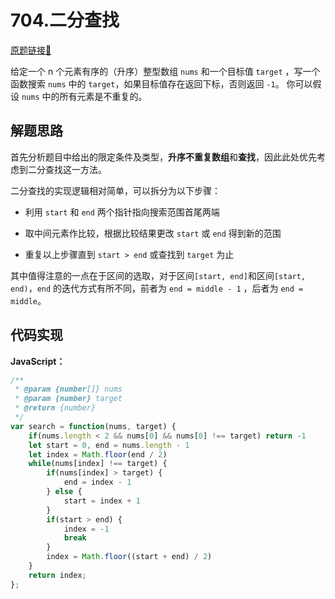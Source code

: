 # 704.二分查找
[原题链接🔗](https://leetcode-cn.com/problems/binary-search/)  

给定一个 n 个元素有序的（升序）整型数组 `nums` 和一个目标值 `target` ，写一个函数搜索 `nums` 中的 `target`，如果目标值存在返回下标，否则返回 `-1`。
你可以假设 `nums` 中的所有元素是不重复的。

## 解题思路
首先分析题目中给出的限定条件及类型，**升序不重复数组**和**查找**，因此此处优先考虑到二分查找这一方法。

二分查找的实现逻辑相对简单，可以拆分为以下步骤：

- 利用 `start` 和 `end` 两个指针指向搜索范围首尾两端

- 取中间元素作比较，根据比较结果更改 `start` 或 `end` 得到新的范围

- 重复以上步骤直到 `start > end` 或查找到 `target` 为止

其中值得注意的一点在于区间的选取，对于区间`[start, end]`和区间`[start, end)`，`end` 的迭代方式有所不同，前者为 `end = middle - 1` ，后者为 `end = middle`。

## 代码实现
**JavaScript：**
```javascript
/**
 * @param {number[]} nums
 * @param {number} target
 * @return {number}
 */
var search = function(nums, target) {
    if(nums.length < 2 && nums[0] && nums[0] !== target) return -1
    let start = 0, end = nums.length - 1
    let index = Math.floor(end / 2)
    while(nums[index] !== target) {
        if(nums[index] > target) {
            end = index - 1
        } else {
            start = index + 1
        }
        if(start > end) {
            index = -1
            break
        }
        index = Math.floor((start + end) / 2)
    }
    return index;
};
```